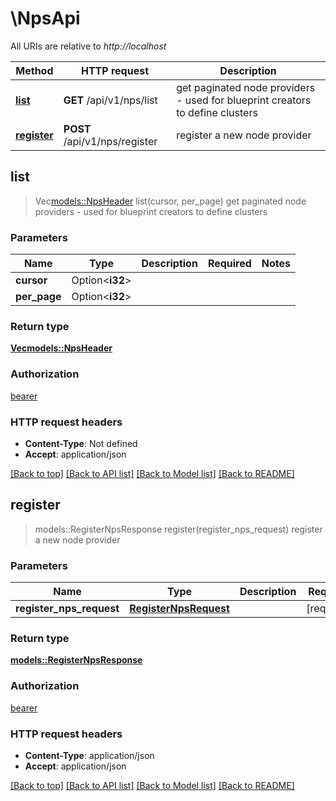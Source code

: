 # \NpsApi

All URIs are relative to *http://localhost*

Method | HTTP request | Description
------------- | ------------- | -------------
[**list**](NpsApi.md#list) | **GET** /api/v1/nps/list | get paginated node providers - used for blueprint creators to define clusters
[**register**](NpsApi.md#register) | **POST** /api/v1/nps/register | register a new node provider



## list

> Vec<models::NpsHeader> list(cursor, per_page)
get paginated node providers - used for blueprint creators to define clusters

### Parameters


Name | Type | Description  | Required | Notes
------------- | ------------- | ------------- | ------------- | -------------
**cursor** | Option<**i32**> |  |  |
**per_page** | Option<**i32**> |  |  |

### Return type

[**Vec<models::NpsHeader>**](NpsHeader.md)

### Authorization

[bearer](../README.md#bearer)

### HTTP request headers

- **Content-Type**: Not defined
- **Accept**: application/json

[[Back to top]](#) [[Back to API list]](../README.md#documentation-for-api-endpoints) [[Back to Model list]](../README.md#documentation-for-models) [[Back to README]](../README.md)


## register

> models::RegisterNpsResponse register(register_nps_request)
register a new node provider

### Parameters


Name | Type | Description  | Required | Notes
------------- | ------------- | ------------- | ------------- | -------------
**register_nps_request** | [**RegisterNpsRequest**](RegisterNpsRequest.md) |  | [required] |

### Return type

[**models::RegisterNpsResponse**](RegisterNpsResponse.md)

### Authorization

[bearer](../README.md#bearer)

### HTTP request headers

- **Content-Type**: application/json
- **Accept**: application/json

[[Back to top]](#) [[Back to API list]](../README.md#documentation-for-api-endpoints) [[Back to Model list]](../README.md#documentation-for-models) [[Back to README]](../README.md)

